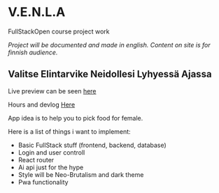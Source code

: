 # V.E.N.L.A
FullStackOpen course project work

_Project will be documented and made in english.
Content on site is for finnish audience._

## Valitse Elintarvike Neidollesi Lyhyessä Ajassa

Live preview can be seen [here](https://venla.onrender.com/)

Hours and devlog [Here](https://github.com/niqdevgit/V.E.N.L.A/blob/main/Hours%26Diary.md)

App idea is to help you to pick food for female. 

Here is a list of things i want to implement:
  * Basic FullStack stuff (frontend, backend, database)
  * Login and user controll
  * React router
  * Ai api just for the hype
  * Style will be Neo-Brutalism and dark theme
  * Pwa functionality
